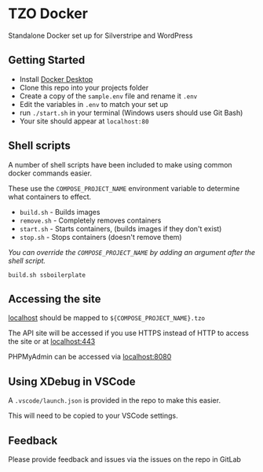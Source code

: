 # TZO Docker

Standalone Docker set up for Silverstripe and WordPress

## Getting Started

- Install [Docker Desktop](https://www.docker.com/products/docker-desktop)
- Clone this repo into your projects folder
- Create a copy of the `sample.env` file and rename it `.env`
- Edit the variables in `.env` to match your set up
- run `./start.sh` in your terminal (Windows users should use Git Bash)
- Your site should appear at `localhost:80`

## Shell scripts

A number of shell scripts have been included to make using common docker commands easier.

These use the `COMPOSE_PROJECT_NAME` environment variable to determine what containers to effect.

- `build.sh` - Builds images
- `remove.sh` - Completely removes containers
- `start.sh` - Starts containers, (builds images if they don't exist)
- `stop.sh` - Stops containers (doesn't remove them)

*You can override the `COMPOSE_PROJECT_NAME` by adding an argument after the shell script.*

```shell
build.sh ssboilerplate
```

## Accessing the site

[localhost](localhost:80) should be mapped to `${COMPOSE_PROJECT_NAME}.tzo`

The API site will be accessed if you use HTTPS instead of HTTP to access the site or at [localhost:443](localhost:443)

PHPMyAdmin can be accessed via [localhost:8080](localhost:8080)

## Using XDebug in VSCode

A `.vscode/launch.json` is provided in the repo to make this easier.

This will need to be copied to your VSCode settings.

## Feedback

Please provide feedback and issues via the issues on the repo in GitLab
